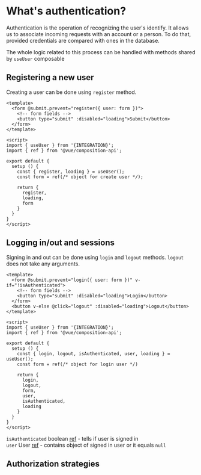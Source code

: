 # What's authentication?
Authentication is the operation of recognizing the user's identify. It allows us to associate incoming requests with an account or a person. To do that, provided credentials are compared with ones in the database.

The whole logic related to this process can be handled with methods shared by `useUser` composable

## Registering a new user
Creating a user can be done using `register` method.  
```vue
<template>
  <form @submit.prevent="register({ user: form })">
    <!-- form fields -->
    <button type="submit" :disabled="loading">Submit</button>
  </form>
</template>

<script>
import { useUser } from '{INTEGRATION}';
import { ref } from '@vue/composition-api';

export default {
  setup () {
    const { register, loading } = useUser();
    const form = ref(/* object for create user */);

    return {
      register,
      loading,
      form
    }
  }
}
</script>
```

## Logging in/out and sessions
Signing in and out can be done using `login` and `logout` methods. `logout` does not take any arguments.
```vue
<template>
  <form @submit.prevent="login({ user: form })" v-if="!isAuthenticated">
    <!-- form fields -->
    <button type="submit" :disabled="loading">Login</button>
  </form>
  <button v-else @click="logout" :disabled="loading">Logout</button>
</template>

<script>
import { useUser } from '{INTEGRATION}';
import { ref } from '@vue/composition-api';

export default {
  setup () {
    const { login, logout, isAuthenticated, user, loading } = useUser();
    const form = ref(/* object for login user */)

    return {
      login,
      logout,
      form,
      user,
      isAuthenticated,
      loading
    }
  }
}
</script>
```  
`isAuthenticated` boolean [ref](https://v3.vuejs.org/api/refs-api.html#ref) - tells if user is signed in   
`user` User [ref](https://v3.vuejs.org/api/refs-api.html#ref) - contains object of signed in user or it equals `null`   

## Authorization strategies
<CommerceIntegrationLinks 
 commercetools="/commercetools/authorization-strategy.html"
 shopify="WIP"
/>
